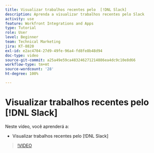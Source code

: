 ```yaml
---
title: Visualizar trabalhos recentes pelo  [!DNL Slack]
description: Aprenda a visualizar trabalhos recentes pelo Slack
activity: use
feature: Workfront Integrations and Apps
type: Tutorial
role: User
level: Beginner
team: Technical Marketing
jira: KT-8820
exl-id: e2ac4704-27d9-49fe-96a4-fd8fe8b48d94
doc-type: video
source-git-commit: a25a49e59ca483246271214886ea4dc9c10e8d66
workflow-type: tm+mt
source-wordcount: '28'
ht-degree: 100%

---
```


# Visualizar trabalhos recentes pelo [!DNL Slack]

Neste vídeo, você aprenderá a:

* Visualizar trabalhos recentes pelo [!DNL Slack]

>[!VIDEO](https://video.tv.adobe.com/v/335120/?quality=12&learn=on)
